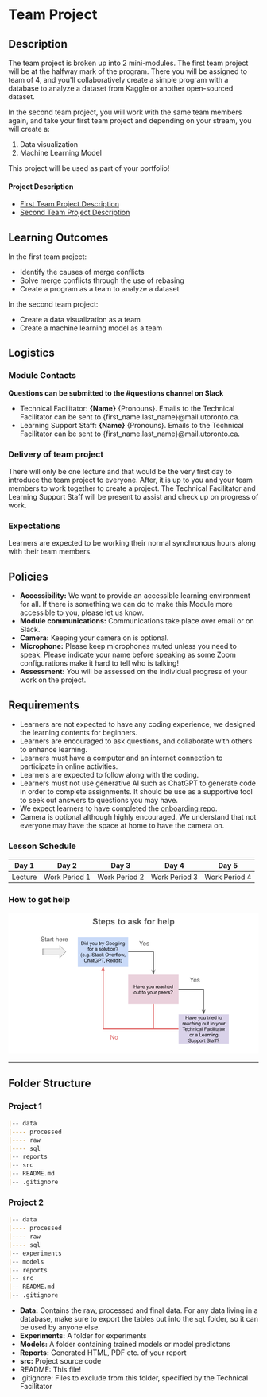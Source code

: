 # Team Project

## Description
The team project is broken up into 2 mini-modules. The first team project will be at the halfway mark of the program. There you will be assigned to team of 4, and you'll collaboratively create a simple program with a database to analyze a dataset from Kaggle or another open-sourced dataset.

In the second team project, you will work with the same team members again, and take your first team project and depending on your stream, you will create a:

1. Data visualization
2. Machine Learning Model

This project will be used as part of your portfolio!

#### Project Description

* [First Team Project Description](./team-project-1.md)
* [Second Team Project Description](./team-project-2.md)

## Learning Outcomes
In the first team project:
* Identify the causes of merge conflicts
* Solve merge conflicts through the use of rebasing
* Create a program as a team to analyze a dataset

In the second team project:
* Create a data visualization as a team
* Create a machine learning model as a team

## Logistics

### Module Contacts
**Questions can be submitted to the #questions channel on Slack**

* Technical Facilitator: **{Name}** {Pronouns}. Emails to the Technical Facilitator can be sent to {first_name.last_name}@mail.utoronto.ca.
* Learning Support Staff: **{Name}** {Pronouns}. Emails to the Technical Facilitator can be sent to {first_name.last_name}@mail.utoronto.ca.

### Delivery of team project
There will only be one lecture and that would be the very first day to introduce the team project to everyone. After, it is up to you and your team members to work together to create a project. The Technical Facilitator and Learning Support Staff will be present to assist and check up on progress of work.
 
### Expectations
Learners are expected to be working their normal synchronous hours along with their team members.

## Policies
* **Accessibility:** We want to provide an accessible learning environment for all. If there is something we can do to make this Module more accessible to you, please let us know.
* **Module communications:** Communications take place over email or on Slack.
* **Camera:** Keeping your camera on is optional.
* **Microphone:** Please keep microphones muted unless you need to speak. Please indicate your name before speaking as some Zoom configurations make it hard to tell who is talking!
* **Assessment:** You will be assessed on the individual progress of your work on the project.
 
## Requirements
* Learners are not expected to have any coding experience, we designed the learning contents for beginners.
* Learners are encouraged to ask questions, and collaborate with others to enhance learning.
* Learners must have a computer and an internet connection to participate in online activities.
* Learners are expected to follow along with the coding.
* Learners must not use generative AI such as ChatGPT to generate code in order to complete assignments. It should be use as a supportive tool to seek out answers to questions you may have.
* We expect learners to have completed the [onboarding repo](https://github.com/UofT-DSI/Onboarding/tree/tech-onboarding-docs).
* Camera is optional although highly encouraged. We understand that not everyone may have the space at home to have the camera on.

### Lesson Schedule

|Day 1|Day 2|Day 3|Day 4|Day 5|
|-----|-----|-----|-----|-----|
|Lecture|Work Period 1|Work Period 2|Work Period 3|Work Period 4|

### How to get help
![image](/steps-to-ask-for-help.png)

<hr>

## Folder Structure

### Project 1
```markdown
|-- data
|---- processed
|---- raw
|---- sql
|-- reports
|-- src
|-- README.md
|-- .gitignore
```

### Project 2
```markdown
|-- data
|---- processed
|---- raw
|---- sql
|-- experiments
|-- models
|-- reports
|-- src
|-- README.md
|-- .gitignore
```

* **Data:** Contains the raw, processed and final data. For any data living in a database, make sure to export the tables out into the `sql` folder, so it can be used by anyone else.
* **Experiments:** A folder for experiments
* **Models:** A folder containing trained models or model predictons
* **Reports:** Generated HTML, PDF etc. of your report
* **src:** Project source code
* README: This file!
* .gitignore: Files to exclude from this folder, specified by the Technical Facilitator

